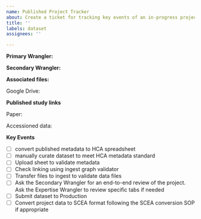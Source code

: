 ```yaml
---
name: Published Project Tracker
about: Create a ticket for tracking key events of an in-progress project.
title: ''
labels: dataset
assignees: ''

---
```


<!--Set Primary Wrangler as assignee and set project when issue is created. Title should contain an accession-->

**Primary Wrangler:**

**Secondary Wrangler:**

<!--Link to associated files-->
**Associated files:**

Google Drive:

**Published study links**

Paper:

Accessioned data:


**Key Events**

- [ ] convert published metadata to HCA spreadsheet
- [ ] manually curate dataset to meet HCA metadata standard
- [ ] Upload sheet to validate metadata
- [ ] Check linking using ingest graph validator
- [ ] Transfer files to ingest to validate data files
- [ ] Ask the Secondary Wrangler for an end-to-end review of the project. Ask the Expertise Wrangler to review specific tabs if needed
- [ ] Submit dataset to Production 
- [ ] Convert project data to SCEA format following the SCEA conversion SOP if appropriate
